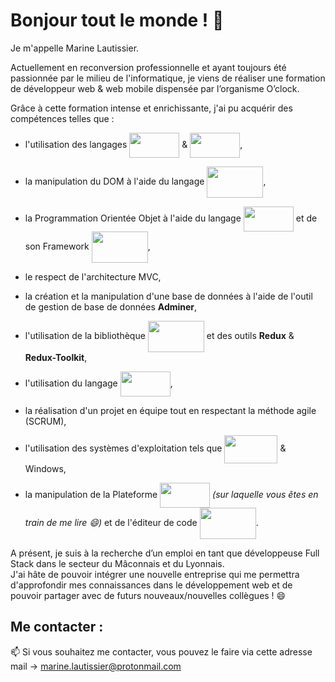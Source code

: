 # Bonjour tout le monde ! 👋  

Je m'appelle Marine Lautissier.  

Actuellement en reconversion professionnelle et ayant toujours été passionnée par le milieu de l'informatique, je viens de réaliser une formation de développeur web & web mobile dispensée par l’organisme O’clock.  

Grâce à cette formation intense et enrichissante, j'ai pu acquérir des compétences telles que :
- l'utilisation des langages <img width="80" height="40" align="center" src="https://www.vectorlogo.zone/logos/w3_html5/w3_html5-ar21.svg"/> & <img width="80" height="40" align="center" src="https://www.vectorlogo.zone/logos/w3_css/w3_css-ar21.svg"/>,
- la manipulation du DOM à l'aide du langage <img width="90" height="50" align="center" src="https://www.vectorlogo.zone/logos/javascript/javascript-ar21.svg"/>,
- la Programmation Orientée Objet à l'aide du langage <img width="80" height="40" align="center" src="https://www.vectorlogo.zone/logos/php/php-ar21.svg"/> et de son Framework <img width="90" height="50" align="center" src="https://www.vectorlogo.zone/logos/laravel/laravel-ar21.svg"/>,
- le respect de l'architecture MVC,
    
- la création et la manipulation d'une base de données à l'aide de l'outil de gestion de base de données **Adminer**,
- l'utilisation de la bibliothèque <img width="90" height="50" align="center" src="https://www.vectorlogo.zone/logos/reactjs/reactjs-ar21.svg"/> et des outils **Redux** & **Redux-Toolkit**,
- l'utilisation du langage <img width="80" height="40" align="center" src="https://www.vectorlogo.zone/logos/typescriptlang/typescriptlang-ar21.svg"/>,
- la réalisation d'un projet en équipe tout en respectant la méthode agile (SCRUM),
- l'utilisation des systèmes d'exploitation tels que <img width="85" height="45" align="center" src="https://www.vectorlogo.zone/logos/linux/linux-ar21.svg"/> & Windows,
- la manipulation de la Plateforme <img width="80" height="40" align="center" src="https://www.vectorlogo.zone/logos/github/github-ar21.svg"/> *(sur laquelle vous êtes en train de me lire 😄)* et de l'éditeur de code <img width="90" height="50" align="center" src="https://www.vectorlogo.zone/logos/visualstudio_code/visualstudio_code-ar21.svg"/>.  
  
A présent, je suis à la recherche d’un emploi en tant que développeuse Full Stack dans le secteur du Mâconnais et du Lyonnais.  
J'ai hâte de pouvoir intégrer une nouvelle entreprise qui me permettra d'approfondir mes connaissances dans le développement web et de pouvoir partager avec de futurs nouveaux/nouvelles collègues ! 😄   

## Me contacter :  
  
📫 Si vous souhaitez me contacter, vous pouvez le faire via cette adresse mail -> marine.lautissier@protonmail.com
